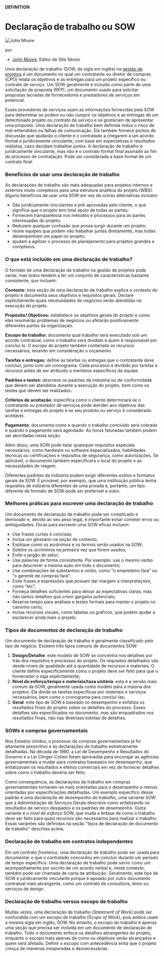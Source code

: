 **DEFINITION**

# Declaração de trabalho ou SOW

![John Moore](https://cdn.ttgtmedia.com/rms/onlineImages/moore_john.jpg)

por

- [John Moore,](https://www.techtarget.com/br/colaborador/John-Moore) Editor de Site Sênior

Uma declaração de trabalho (SOW, da sigla em inglês) na [gestão de projetos](https://www.computerweekly.com/br/definicoe/Gestao-de-projetos) é um documento no qual um contratante ou diretor de compras (CPO) relata os objetivos e as entregas para um projeto específico ou contrato de serviço. Um SOW geralmente é incluído como parte de uma solicitação de proposta (RFP), um documento usado para solicitar propostas lacradas de fornecedores e prestadores de serviços em potencial. 

Esses provedores de serviços usam as informações fornecidas pela SOW para determinar se podem ou não cumprir os objetivos e as entregas de um determinado projeto ou contrato de serviço e se gostariam de apresentar uma proposta. Uma declaração de trabalho bem definida reduz o risco de mal-entendidos ou falhas de comunicação. Ela também fornece pontos de discussão que ajudarão o cliente e o contratado a chegarem a um acordo formal e juridicamente vinculante, com base em expectativas e resultados realistas, caso decidam trabalhar juntos. A declaração de trabalho é juridicamente vinculante, mas não é o contrato formal final assinado ao fim do processo de contratação. Pode ser considerada a base formal de um contrato final. 

### **Benefícios de usar uma declaração de trabalho** 

As declarações de trabalho são mais adequadas para projetos internos e externos muito complexos para uma estrutura analítica do projeto (WBS). Alguns benefícios de usar uma SOW em vez de outras alternativas incluem: 

- São juridicamente vinculantes e pré-aprovadas pelo cliente, o que significa que o projeto tem total apoio de todas as partes; 
- Fornecem transparência nos métodos e processos para as partes interessadas do projeto; 
- Reduzem qualquer confusão que possa surgir durante um projeto; 
- reúne equipes que podem não trabalhar juntas diretamente, mas todas desempenham um papel no projeto; 
- ajudam a agilizar o processo de planejamento para projetos grandes e complexos. 

### **O que está incluído em uma declaração de trabalho?** 

O formato de uma declaração de trabalho na gestão de projetos pode variar, mas todos tendem a ter um conjunto de características bastante consistente, que incluem: 

**Contexto**: esta seção de uma declaração de trabalho explica o contexto do projeto e documenta seus objetivos e requisitos gerais. Declare explicitamente quais necessidades de negócios serão atendidas na execução do projeto. 

**Propósito/ Objetivos:** estabelece os objetivos gerais do projeto e como eles resolverão problemas de negócios ou afetarão positivamente diferentes partes da organização.  

**Escopo do trabalho:** documenta qual trabalho será executado sob um acordo contratual, como o trabalho será dividido e quem é responsável por concluí-lo. O escopo do projeto também contempla os recursos necessários, levando em consideração o orçamento. 

**Tarefas e entregas:** define as tarefas ou entregas que o contratante deve concluir, junto com um cronograma. Cada processo é dividido por tarefas e recursos antes de ser atribuído a membros específicos da equipe. 

**Padrões e testes:** descreve os padrões da indústria ou de conformidade que devem ser atendidos durante a execução do projeto, bem como os testes que devem ser realizados. 

**Critérios de aceitação:** especifica como o cliente determinará se o contratante ou prestador de serviços pode atender aos objetivos das tarefas e entregas do projeto e se seu produto ou serviço é considerado aceitável. 

**Pagamento**: documenta como e quando o trabalho concluído será cobrado e quando o pagamento será agendado. As horas faturadas também podem ser abordadas nesta seção. 

Além disso, uma SOW pode listar quaisquer requisitos especiais necessários, como hardware ou software especializados, habilidades técnicas ou certificações e requisitos de segurança, como autorizações. Se aplicável, o documento também especificará o local do projeto e as necessidades de viagem. 

Diferentes padrões da indústria podem exigir diferentes estilos e formatos gerais de SOW. É provável, por exemplo, que uma instituição pública tenha requisitos de indústria diferentes de uma privada e, portanto, um tipo diferente de formato de SOW pode ser preferível a outro. 

### **Melhores práticas para escrever uma declaração de trabalho** 

Um documento de declaração de trabalho pode ser complicado e demorado e, devido ao seu peso legal, é importante evitar cometer erros ou ambiguidades. Dicas para escrever uma SOW eficaz incluem: 

- Use frases curtas e concisas; 
- Inclua um glossário na seção de contexto; 
- Explique como os acrônimos e os termos serão usados na SOW; 
- Soletre os acrônimos na primeira vez que forem usados; 
- Evite o jargão do setor; 
- Use palavras de forma consistente. Por exemplo: use o mesmo verbo para descrever a mesma ação em todo o documento; 
- Use combinações de substantivo e verbo, como "o empreiteiro fará" ou "o gerente de compras fará"; 
- Evite frases e expressões que possam dar margem a interpretações, como “etc”; 
- Forneça detalhes suficientes para deixar as expectativas claras, mas não tantos detalhes que criem gargalos potenciais; 
- Reserve tempo para análises e testes formais para manter o projeto no caminho certo; 
- Inclua recursos visuais, como tabelas ou gráficos, que podem ajudar a esclarecer ainda mais o projeto. 

### **Tipos de documentos de declaração de trabalho** 

Um documento de declaração de trabalho é geralmente classificado pelo tipo de negócio. Existem três tipos comuns de documentos SOW: 

1. **Design/Detalhe**: este modelo de SOW se concentra nos detalhes por trás dos requisitos e processos do projeto. Os requisitos detalhados vão desde níveis de qualidade até a quantidade de recursos e materiais. O cliente define especificamente como o projeto deve ser feito para que o fornecedor o siga explicitamente;
2. **Nível de esforço/tempo e materiais/taxa unitária**: esta é a versão mais comum da SOW, geralmente usada como modelo para a maioria dos projetos. Ela divide as tarefas específicas por materiais e serviços necessários, bem como o cronograma para concluí-las;
3. **Geral**: este tipo de SOW é baseado no desempenho e enfatiza os resultados finais do projeto sobre os detalhes do processo. Esses detalhes são especificados no documento, mas são enquadrados nos resultados finais, não nas diretrizes estritas de detalhes.

### **SOWs e compras governamentais**  

Nos Estados Unidos, o processo de compras governamentais já foi altamente prescritivo e as declarações de trabalho extremamente detalhadas. Na década de 1990, a Lei de Desempenho e Resultados do Governo e a Lei Clinger-Cohen foram aprovadas para encorajar as agências governamentais a mudar para contratos baseados em desempenho, que enfatizavam os resultados e efeitos comerciais em vez de fornecer detalhes sobre como o trabalho deveria ser feito. 

Como consequência, as declarações de trabalho em compras governamentais tornaram-se mais orientadas para o desempenho e menos orientadas por especificações detalhadas. Um exemplo específico desse padrão é uma *declaração de desempenho do trabalho*, uma variante SOW que a Administração de Serviços Gerais descreve como enfatizando os resultados de serviço desejados e os padrões de desempenho. Outra variante é o *nível de esforço* SOW, que muda a ênfase de como o trabalho deve ser feito para quais recursos são necessários para realizar o trabalho. Essas variantes são definidas na seção "tipos de declaração de documento de trabalho" descritas acima. 

### **Declaração de trabalho em contratos independentes** 

Em um contrato *freelance*, uma declaração de trabalho pode ser usada para documentar o que o contratado concordou em concluir durante um período de tempo específico. Uma declaração de trabalho pode servir como um acompanhamento por escrito de um acordo verbal e, neste contexto, também pode ser chamada de carta de atribuição. Geralmente, este tipo de SOW é juridicamente vinculante porque é apoiado por outro documento contratual mais abrangente, como um contrato de consultoria, texto ou serviços de design. 

### **Declaração de trabalho versus escopo de trabalho** 

Muitas vezes, uma declaração de trabalho *(Statement of Work)* pode ser confundida com um escopo de trabalho *(Scope of Work)*, pois ambos usam a mesma sigla em inglês, SOW. No entanto, o escopo do trabalho é apenas uma seção que precisa ser incluída em um documento de declaração de trabalho. Todo o documento enfoca os detalhes abrangentes do projeto, enquanto o escopo trata apenas de como os objetivos serão alcançados e quem será afetado. Definir o escopo com antecedência evita que o projeto cresça de maneiras inesperadas e desnecessárias. 